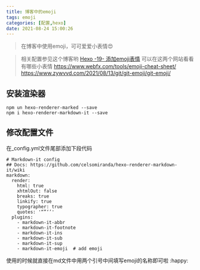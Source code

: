 ```yaml
---
title: 博客中的emoji
tags: emoji
categories: [配置,hexo]
date: 2021-08-24 15:00:26
---
```


> 在博客中使用emoji，可可爱爱小表情:heart_eyes:

> 相关配置参见这个博客哟 [Hexo -19- 添加emoji表情](https://www.zywvvd.com/2021/08/23/hexo/19%20hexo-emoji/hexo-emoji/)
> 可以在这两个网站看看有哪些小表情
> https://www.webfx.com/tools/emoji-cheat-sheet/
> https://www.zywvvd.com/2021/08/13/git/git-emoji/git-emoji/

## 安装渲染器

```
npm un hexo-renderer-marked --save
npm i hexo-renderer-markdown-it --save
```

## 修改配置文件

在_config.yml文件尾部添加下段代码

```
# Markdown-it config
## Docs: https://github.com/celsomiranda/hexo-renderer-markdown-it/wiki
markdown:
  render:
    html: true
    xhtmlOut: false
    breaks: true
    linkify: true
    typographer: true
    quotes: '“”‘’'
  plugins:
    - markdown-it-abbr
    - markdown-it-footnote
    - markdown-it-ins
    - markdown-it-sub
    - markdown-it-sup
    - markdown-it-emoji  # add emoji
```

使用的时候就直接在md文件中用两个引号中间填写emoji的名称即可啦 :happy:

